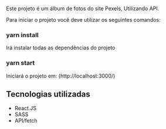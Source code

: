 Este projeto é um álbum de fotos do site Pexels, Utilizando API.

Para iniciar o projeto você deve utilizar os seguintes comandos:

### yarn install

Irá instalar todas as dependências do projeto

### yarn start

Iniciará o projeto em: (http://localhost:3000/)

## Tecnologias utilizadas

- React.JS
- SASS
- API/fetch
